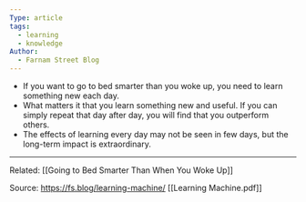 ```yaml
---
Type: article
tags:
  - learning
  - knowledge
Author:
  - Farnam Street Blog
---
```

- If you want to go to bed smarter than you woke up, you need to learn something new each day.
- What matters it that you learn something new and useful. If you can simply repeat that day after day, you will find that you outperform others.
- The effects of learning every day may not be seen in few days, but the long-term impact is extraordinary. 

---
Related:
[[Going to Bed Smarter Than When You Woke Up]]

Source:
https://fs.blog/learning-machine/
[[Learning Machine.pdf]]


